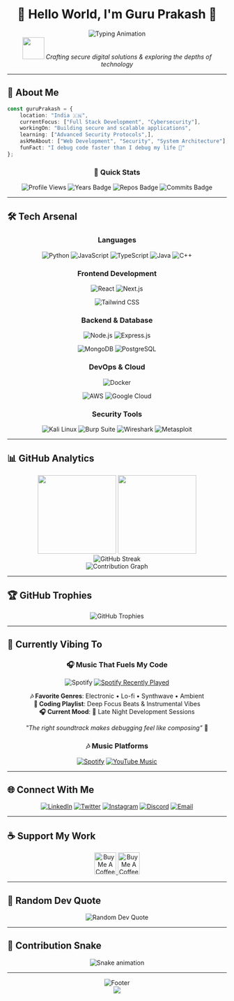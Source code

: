 # <div align="center">👋 Hello World, I'm **Guru Prakash** 🚀</div>

<div align="center">
  <img src="https://readme-typing-svg.herokuapp.com?font=Fira+Code&size=28&duration=3000&pause=1000&color=00D9FF&center=true&vCenter=true&multiline=true&width=600&height=100&lines=Full+Stack+Developer+%F0%9F%92%BB;Cybersecurity+Enthusiast+%F0%9F%94%90;Problem+Solver+%26+Innovator+%E2%9A%A1" alt="Typing Animation" />
</div>

<div align="center">
  <img src="https://github.com/7oSkaaa/7oSkaaa/blob/main/Images/about_me.gif" width="50" />
  <em>Crafting secure digital solutions & exploring the depths of technology</em>
</div>

---

## 🎯 **About Me**

```typescript
const guruPrakash = {
    location: "India 🇮🇳",
    currentFocus: ["Full Stack Development", "Cybersecurity"],
    workingOn: "Building secure and scalable applications",
    learning: ["Advanced Security Protocols",],
    askMeAbout: ["Web Development", "Security", "System Architecture"],
    funFact: "I debug code faster than I debug my life 🐛"
};
```

<div align="center">
  
### 🌟 **Quick Stats**
  
![Profile Views](https://komarev.com/ghpvc/?username=guruprakash175&label=Profile%20Views&color=0891b2&style=for-the-badge&abbreviated=true)
![Years Badge](https://badges.pufler.dev/years/guruprakash175?style=for-the-badge&color=0891b2)
![Repos Badge](https://badges.pufler.dev/repos/guruprakash175?style=for-the-badge&color=0891b2)
![Commits Badge](https://badges.pufler.dev/commits/monthly/guruprakash175?style=for-the-badge&color=0891b2)

</div>

---

## 🛠️ **Tech Arsenal**

<div align="center">

### **Languages**
![Python](https://img.shields.io/badge/Python-3776AB?style=for-the-badge&logo=python&logoColor=white)
![JavaScript](https://img.shields.io/badge/JavaScript-F7DF1E?style=for-the-badge&logo=javascript&logoColor=black)
![TypeScript](https://img.shields.io/badge/TypeScript-007ACC?style=for-the-badge&logo=typescript&logoColor=white)
![Java](https://img.shields.io/badge/Java-ED8B00?style=for-the-badge&logo=java&logoColor=white)
![C++](https://img.shields.io/badge/C++-00599C?style=for-the-badge&logo=cplusplus&logoColor=white)


### **Frontend Development**
![React](https://img.shields.io/badge/React-20232A?style=for-the-badge&logo=react&logoColor=61DAFB)
![Next.js](https://img.shields.io/badge/Next.js-000000?style=for-the-badge&logo=nextdotjs&logoColor=white)

![Tailwind CSS](https://img.shields.io/badge/Tailwind_CSS-38B2AC?style=for-the-badge&logo=tailwind-css&logoColor=white)

### **Backend & Database**
![Node.js](https://img.shields.io/badge/Node.js-43853D?style=for-the-badge&logo=nodedotjs&logoColor=white)
![Express.js](https://img.shields.io/badge/Express.js-404D59?style=for-the-badge&logo=express&logoColor=white)

![MongoDB](https://img.shields.io/badge/MongoDB-4EA94B?style=for-the-badge&logo=mongodb&logoColor=white)
![PostgreSQL](https://img.shields.io/badge/PostgreSQL-316192?style=for-the-badge&logo=postgresql&logoColor=white)


### **DevOps & Cloud**
![Docker](https://img.shields.io/badge/Docker-2496ED?style=for-the-badge&logo=docker&logoColor=white)

![AWS](https://img.shields.io/badge/AWS-232F3E?style=for-the-badge&logo=amazonaws&logoColor=white)
![Google Cloud](https://img.shields.io/badge/Google_Cloud-4285F4?style=for-the-badge&logo=google-cloud&logoColor=white)


### **Security Tools**
![Kali Linux](https://img.shields.io/badge/Kali_Linux-557C94?style=for-the-badge&logo=kali-linux&logoColor=white)
![Burp Suite](https://img.shields.io/badge/Burp_Suite-FF6633?style=for-the-badge&logo=burpsuite&logoColor=white)
![Wireshark](https://img.shields.io/badge/Wireshark-1679A7?style=for-the-badge&logo=wireshark&logoColor=white)
![Metasploit](https://img.shields.io/badge/Metasploit-2596CD?style=for-the-badge&logo=metasploit&logoColor=white)

</div>

---

## 📊 **GitHub Analytics**

<div align="center">
  <img height="180em" src="https://github-readme-stats.vercel.app/api?username=guruprakash175&show_icons=true&theme=tokyonight&include_all_commits=true&count_private=true&hide_border=true&bg_color=0D1117&title_color=00D9FF&icon_color=00D9FF&text_color=FFFFFF"/>
  <img height="180em" src="https://github-readme-stats.vercel.app/api/top-langs/?username=guruprakash175&layout=compact&langs_count=12&theme=tokyonight&hide_border=true&bg_color=0D1117&title_color=00D9FF&text_color=FFFFFF"/>
</div>

<div align="center">
  <img src="https://github-readme-streak-stats.herokuapp.com/?user=guruprakash175&theme=tokyonight&hide_border=true&background=0D1117&stroke=00D9FF&ring=00D9FF&fire=00D9FF&currStreakLabel=FFFFFF" alt="GitHub Streak" />
</div>

<div align="center">
  <img src="https://github-readme-activity-graph.vercel.app/graph?username=guruprakash175&theme=tokyo-night&bg_color=0D1117&color=00D9FF&line=00D9FF&point=FFFFFF&area=true&hide_border=true" alt="Contribution Graph" />
</div>

---

## 🏆 **GitHub Trophies**

<div align="center">
  <img src="https://github-profile-trophy.vercel.app/?username=guruprakash175&theme=tokyonight&no-frame=true&no-bg=true&row=1&column=7" alt="GitHub Trophies" />
</div>

---

## 🎵 **Currently Vibing To**



<div align="center">
  
### 🎧 Music That Fuels My Code

![Spotify](https://img.shields.io/badge/Spotify-1ED760?style=for-the-badge&logo=spotify&logoColor=white)
[![Spotify Recently Played](https://spotify-recently-played-readme.vercel.app/api?user=314o3dtqc6wjzjvfdqz353hwinvm&count=5)](https://open.spotify.com/user/314o3dtqc6wjzjvfdqz353hwinvm)

**🎶 Favorite Genres**: Electronic • Lo-fi • Synthwave • Ambient  
**🎵 Coding Playlist**: Deep Focus Beats & Instrumental Vibes  
**🎧 Current Mood**: 🌙 Late Night Development Sessions  

*"The right soundtrack makes debugging feel like composing"* 🎼

### 🎶 Music Platforms
[![Spotify](https://img.shields.io/badge/Spotify-1ED760?style=for-the-badge&logo=spotify&logoColor=white)](https://open.spotify.com/user/314o3dtqc6wjzjvfdqz353hwinvm)
[![YouTube Music](https://img.shields.io/badge/YouTube_Music-FF0000?style=for-the-badge&logo=youtube-music&logoColor=white)](#)

</div>

---

## 🌐 **Connect With Me**

<div align="center">
  
[![LinkedIn](https://img.shields.io/badge/LinkedIn-0077B5?style=for-the-badge&logo=linkedin&logoColor=white)](https://linkedin.com/in/guruprakash175)
[![Twitter](https://img.shields.io/badge/Twitter-1DA1F2?style=for-the-badge&logo=twitter&logoColor=white)](https://twitter.com/guruprakash175)
[![Instagram](https://img.shields.io/badge/Instagram-E4405F?style=for-the-badge&logo=instagram&logoColor=white)](https://instagram.com/guruprakash175)
[![Discord](https://img.shields.io/badge/Discord-7289DA?style=for-the-badge&logo=discord&logoColor=white)](https://discord.gg/guruprakash175)
[![Email](https://img.shields.io/badge/Email-D14836?style=for-the-badge&logo=gmail&logoColor=white)](mailto:guruprakash175@gmail.com)

</div>

---

## ☕ **Support My Work**

<div align="center">
  <a href="https://ko-fi.com/guruprakash175" target="_blank">
    <img src="https://cdn.ko-fi.com/cdn/kofi3.png?v=3" height="50" alt="Buy Me A Coffee" />
  </a>
  <a href="https://www.buymeacoffee.com/guruprakash175" target="_blank">
    <img src="https://cdn.buymeacoffee.com/buttons/v2/default-yellow.png" height="50" alt="Buy Me A Coffee" />
  </a>
</div>

---

## 💭 **Random Dev Quote**

<div align="center">
  <img src="https://quotes-github-readme.vercel.app/api?type=horizontal&theme=tokyonight&quote=Code%20is%20like%20humor.%20When%20you%20have%20to%20explain%20it%2C%20it%27s%20bad.&author=Cory%20House" alt="Random Dev Quote" />
</div>

---

## 🐍 **Contribution Snake**

<div align="center">
  <img src="https://raw.githubusercontent.com/guruprakash175/guruprakash175/output/snake.svg" alt="Snake animation" />
</div>

---

<div align="center">
  <img src="https://readme-typing-svg.herokuapp.com?font=Fira+Code&size=20&duration=3000&pause=1000&color=00D9FF&center=true&vCenter=true&width=600&lines=Thanks+for+visiting!+%F0%9F%98%84;Let's+connect+and+build+something+amazing!+%F0%9F%9A%80;Always+happy+to+help+fellow+developers!+%F0%9F%A4%9D" alt="Footer" />
</div>

<div align="center">
  <img src="https://capsule-render.vercel.app/api?type=waving&color=gradient&height=100&section=footer&animation=twinkling" />
</div>
